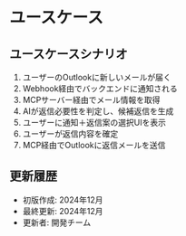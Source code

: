 # ユースケース

## ユースケースシナリオ

1. ユーザーのOutlookに新しいメールが届く
2. Webhook経由でバックエンドに通知される
3. MCPサーバー経由でメール情報を取得
4. AIが返信必要性を判定し、候補返信を生成
5. ユーザーに通知＋返信案の選択UIを表示
6. ユーザーが返信内容を確定
7. MCP経由でOutlookに返信メールを送信

## 更新履歴

- 初版作成: 2024年12月
- 最終更新: 2024年12月
- 更新者: 開発チーム 